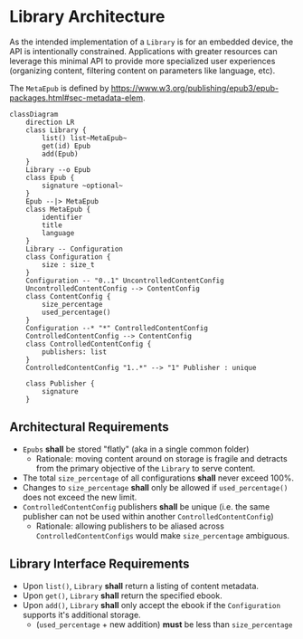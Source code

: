 Library Architecture
================================================================================
As the intended implementation of a `Library` is for an embedded device, the API
is intentionally constrained. Applications with greater resources can leverage
this minimal API to provide more specialized user experiences (organizing
content, filtering content on parameters like language, etc).

The `MetaEpub` is defined by
https://www.w3.org/publishing/epub3/epub-packages.html#sec-metadata-elem.

```mermaid
classDiagram
    direction LR
    class Library {
        list() list~MetaEpub~
        get(id) Epub
        add(Epub)
    }
    Library --o Epub
    class Epub {
        signature ~optional~
    }
    Epub --|> MetaEpub
    class MetaEpub {
        identifier
        title
        language
    }
    Library -- Configuration
    class Configuration {
        size : size_t
    }
    Configuration -- "0..1" UncontrolledContentConfig
    UncontrolledContentConfig --> ContentConfig
    class ContentConfig {
        size_percentage
        used_percentage()
    }
    Configuration --* "*" ControlledContentConfig
    ControlledContentConfig --> ContentConfig
    class ControlledContentConfig {
        publishers: list
    }
    ControlledContentConfig "1..*" --> "1" Publisher : unique

    class Publisher {
        signature
    }
```
Architectural Requirements
--------------------------------------------------------------------------------
* `Epubs` **shall** be stored "flatly" (aka in a single common folder)
    * Rationale: moving content around on storage is fragile and detracts from
        the primary objective of the `Library` to serve content.
* The total `size_percentage` of all configurations **shall** never exceed 100%.
* Changes to `size_percentage` **shall** only be allowed if `used_percentage()`
    does not exceed the new limit.
* `ControlledContentConfig` publishers **shall** be unique (i.e. the same
    publisher can not be used within another `ControlledContentConfig`)
    * Rationale: allowing publishers to be aliased across
        `ControlledContentConfigs` would make `size_percentage` ambiguous.

Library Interface Requirements
--------------------------------------------------------------------------------
* Upon `list()`, `Library` **shall** return a listing of content metadata.
* Upon `get()`, `Library` **shall** return the specified ebook.
* Upon `add()`, `Library` **shall** only accept the ebook if the `Configuration`
    supports it's additional storage.
    * (`used_percentage` + new addition) **must** be less than `size_percentage`